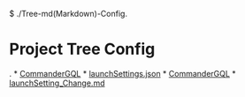 $ ./Tree-md(Markdown)-Config.
# Project Tree Config
.
    * [CommanderGQL](../Properties)
        * [launchSettings.json](../Properties/launchSettings.json)
            * [CommanderGQL](../Config)
                * [launchSetting_Change.md](../Config/Connectionstring_config.md)